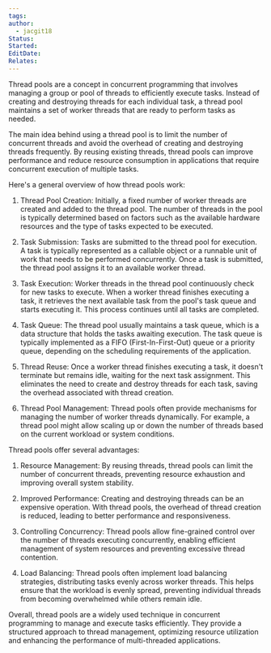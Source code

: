 ```yaml
---
tags: 
author:
  - jacgit18
Status: 
Started: 
EditDate: 
Relates:
---
```

  

Thread pools are a concept in concurrent programming that involves managing a group or pool of threads to efficiently execute tasks. Instead of creating and destroying threads for each individual task, a thread pool maintains a set of worker threads that are ready to perform tasks as needed.

The main idea behind using a thread pool is to limit the number of concurrent threads and avoid the overhead of creating and destroying threads frequently. By reusing existing threads, thread pools can improve performance and reduce resource consumption in applications that require concurrent execution of multiple tasks.

Here's a general overview of how thread pools work:

1. Thread Pool Creation: Initially, a fixed number of worker threads are created and added to the thread pool. The number of threads in the pool is typically determined based on factors such as the available hardware resources and the type of tasks expected to be executed.
    
2. Task Submission: Tasks are submitted to the thread pool for execution. A task is typically represented as a callable object or a runnable unit of work that needs to be performed concurrently. Once a task is submitted, the thread pool assigns it to an available worker thread.
    
3. Task Execution: Worker threads in the thread pool continuously check for new tasks to execute. When a worker thread finishes executing a task, it retrieves the next available task from the pool's task queue and starts executing it. This process continues until all tasks are completed.
    
4. Task Queue: The thread pool usually maintains a task queue, which is a data structure that holds the tasks awaiting execution. The task queue is typically implemented as a FIFO (First-In-First-Out) queue or a priority queue, depending on the scheduling requirements of the application.
    
5. Thread Reuse: Once a worker thread finishes executing a task, it doesn't terminate but remains idle, waiting for the next task assignment. This eliminates the need to create and destroy threads for each task, saving the overhead associated with thread creation.
    
6. Thread Pool Management: Thread pools often provide mechanisms for managing the number of worker threads dynamically. For example, a thread pool might allow scaling up or down the number of threads based on the current workload or system conditions.
    

Thread pools offer several advantages:

1. Resource Management: By reusing threads, thread pools can limit the number of concurrent threads, preventing resource exhaustion and improving overall system stability.
    
2. Improved Performance: Creating and destroying threads can be an expensive operation. With thread pools, the overhead of thread creation is reduced, leading to better performance and responsiveness.
    
3. Controlling Concurrency: Thread pools allow fine-grained control over the number of threads executing concurrently, enabling efficient management of system resources and preventing excessive thread contention.
    
4. Load Balancing: Thread pools often implement load balancing strategies, distributing tasks evenly across worker threads. This helps ensure that the workload is evenly spread, preventing individual threads from becoming overwhelmed while others remain idle.
    

Overall, thread pools are a widely used technique in concurrent programming to manage and execute tasks efficiently. They provide a structured approach to thread management, optimizing resource utilization and enhancing the performance of multi-threaded applications.